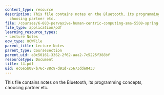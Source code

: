 ```yaml
---
content_type: resource
description: This file contains notes on the Bluetooth, its programming concepts,
  choosing partner etc.
file: /courses/6-883-pervasive-human-centric-computing-sma-5508-spring-2006/ec6e5b08b76c88c9d91d25673dde0433_l4.pdf
file_type: application/pdf
learning_resource_types:
- Lecture Notes
ocw_type: OCWFile
parent_title: Lecture Notes
parent_type: CourseSection
parent_uid: a8c50161-3362-2f62-aaa2-7c5225f388bf
resourcetype: Document
title: l4.pdf
uid: ec6e5b08-b76c-88c9-d91d-25673dde0433
---
```

This file contains notes on the Bluetooth, its programming concepts, choosing partner etc.

